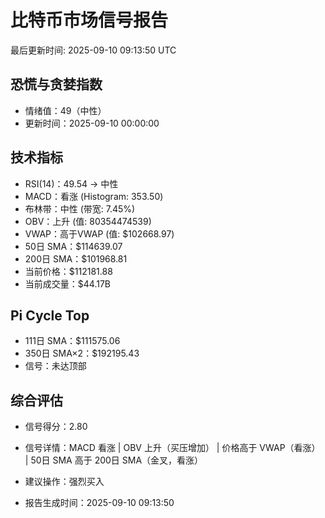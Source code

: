 # 比特币市场信号报告

最后更新时间: 2025-09-10 09:13:50 UTC

## 恐慌与贪婪指数
- 情绪值：49（中性）
- 更新时间：2025-09-10 00:00:00

## 技术指标
- RSI(14)：49.54 → 中性
- MACD：看涨 (Histogram: 353.50)
- 布林带：中性 (带宽: 7.45%)
- OBV：上升 (值: 80354474539)
- VWAP：高于VWAP (值: $102668.97)
- 50日 SMA：$114639.07
- 200日 SMA：$101968.81
- 当前价格：$112181.88
- 当前成交量：$44.17B

## Pi Cycle Top
- 111日 SMA：$111575.06
- 350日 SMA×2：$192195.43
- 信号：未达顶部

## 综合评估
- 信号得分：2.80
- 信号详情：MACD 看涨 | OBV 上升（买压增加） | 价格高于 VWAP（看涨） | 50日 SMA 高于 200日 SMA（金叉，看涨）
- 建议操作：强烈买入

- 报告生成时间：2025-09-10 09:13:50